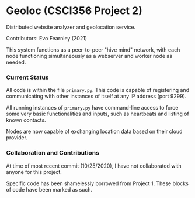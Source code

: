 # Geoloc (CSCI356 Project 2)

Distributed website analyzer and geolocation service.

Contributors: Evo Fearnley (2021)

This system functions as a peer-to-peer "hive mind" network, with each node functioning simultaneously as a webserver
and worker node as needed. 

### Current Status

All code is within the file `primary.py`. This code is capable of registering and communicating with other instances
of itself at any IP address (port 9299). 

All running instances of `primary.py` have command-line access to force some very basic functionalities and inputs,
such as heartbeats and listing of known contacts.

Nodes are now capable of exchanging location data based on their cloud provider.

### Collaboration and Contributions

At time of most recent commit (10/25/2020), I have not collaborated with anyone for this project.

Specific code has been shamelessly borrowed from Project 1. These blocks of code have been marked as such.


